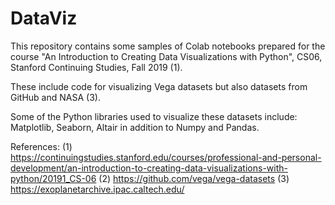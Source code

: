 # DataViz

This repository contains some samples of Colab notebooks prepared for the course "An Introduction to Creating Data Visualizations with Python", CS06, Stanford Continuing Studies, Fall 2019 (1).

These include code for visualizing Vega datasets but also datasets from GitHub and NASA (3).

Some of the Python libraries used to visualize these datasets include: Matplotlib, Seaborn, Altair in addition to Numpy and Pandas.

References:
(1) https://continuingstudies.stanford.edu/courses/professional-and-personal-development/an-introduction-to-creating-data-visualizations-with-python/20191_CS-06
(2) https://github.com/vega/vega-datasets
(3) https://exoplanetarchive.ipac.caltech.edu/
